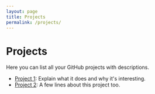 ```yaml
---
layout: page
title: Projects
permalink: /projects/
---
```


# Projects

Here you can list all your GitHub projects with descriptions.

<ul>
  <li><a href="https://github.com/realjariolehtonen/project1">Project 1</a>: Explain what it does and why it's interesting.</li>
  <li><a href="https://github.com/realjariolehtonen/project2">Project 2</a>: A few lines about this project too.</li>
</ul>